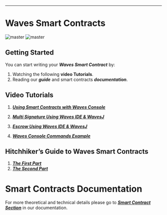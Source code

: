 
---

# Waves Smart Contracts

![master](https://img.shields.io/badge/TESTNET-available-4bc51d.svg) ![master](https://img.shields.io/badge/node->%3D0.12.0-4bc51d.svg)

## Getting Started

You can start writing your _**Waves Smart Contract**_ by:

1. Watching the following **video Tutorials**.
2. Reading our _**guide**_ and smart contracts _**documentation**_.

## Video Tutorials

1. [_**Using Smart Contracts with Waves Console**_](https://www.youtube.com/watch?v=sOZuE9Ebfko&t=557s)

2. [_**Multi Signature Using Waves IDE & WavesJ**_](https://www.youtube.com/watch?v=o2msjSo0y0o&t=32s)

3. [_**Escrow Using Waves IDE & WavesJ**_](https://www.youtube.com/watch?v=31dwYcgb65M&t=381s)

4. [_**Waves Console Commands Example**_](https://youtu.be/WzhTk_rpngI)

## Hitchhiker’s Guide to Waves Smart Contracts

1. [_**The First Part**_](https://blog.wavesplatform.com/the-hitchhikers-guide-to-waves-smart-contracts-part-1-b80aa47a745a)
2. [_**The Second Part**_](https://blog.wavesplatform.com/the-hitchhikers-guide-to-waves-smart-contracts-part-2-44621fd5a007)

# Smart Contracts Documentation

For more theoretical and technical details please go to [_**Smart Contract Section**_](https://docs.wavesplatform.com/en/technical-details/waves-contracts-language-description.html) in our documentation.

